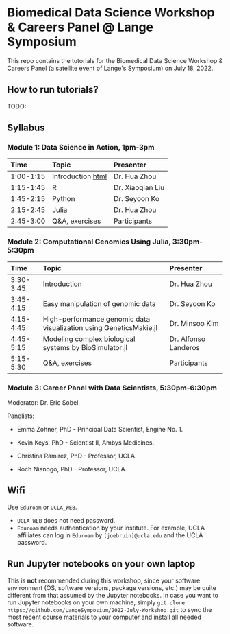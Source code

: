 # Biomedical Data Science Workshop & Careers Panel @ Lange Symposium

This repo contains the tutorials for the Biomedical Data Science Workshop & Careers Panel (a satellite event of Lange's Symposium) on July 18, 2022.

## How to run tutorials?

TODO:  

## Syllabus

### Module 1: Data Science in Action, 1pm-3pm

| Time | Topic | Presenter |  
|:-----------|:------------|:------------|  
| 1:00-1:15 | Introduction [html]() | Dr. Hua Zhou |  
| 1:15-1:45 | R | Dr. Xiaoqian Liu |  
| 1:45-2:15 | Python | Dr. Seyoon Ko |  
| 2:15-2:45 | Julia | Dr. Hua Zhou |  
| 2:45-3:00 | Q\&A, exercises | Participants |  

### Module 2: Computational Genomics Using Julia, 3:30pm-5:30pm

| Time | Topic | Presenter |  
|:-----------|:------------|:------------|  
| 3:30-3:45 | Introduction | Dr. Hua Zhou |  
| 3:45-4:15 | Easy manipulation of genomic data | Dr. Seyoon Ko |  
| 4:15-4:45 | High-performance genomic data visualization using GeneticsMakie.jl  | Dr. Minsoo Kim |  
| 4:45-5:15 | Modeling complex biological systems by BioSimulator.jl | Dr. Alfonso Landeros |  
| 5:15-5:30 | Q\&A, exercises | Participants |

### Module 3: Career Panel with Data Scientists, 5:30pm-6:30pm

Moderator: Dr. Eric Sobel. 

Panelists:   

  - Emma Zohner, PhD - Principal Data Scientist, Engine No. 1.  

  - Kevin Keys, PhD - Scientist II, Ambys Medicines.   
  
  - Christina Ramirez, PhD - Professor, UCLA.   

  - Roch Nianogo, PhD - Professor, UCLA.   

## Wifi

Use `Eduroam` or `UCLA_WEB`. 

- `UCLA_WEB` does not need password.  
- `Eduroam` needs authentication by your institute. For example, UCLA affiliates can log in `Eduroam` by `[joebruin]@ucla.edu`  and the UCLA password. 

## Run Jupyter notebooks on your own laptop

This is **not** recommended during this workshop, since your software environment (OS, software versions, package versions, etc.) may be quite different from that assumed by the Jupyter notebooks. In case you want to run Jupyter notebooks on your own machine, simply `git clone https://github.com/LangeSymposium/2022-July-Workshop.git` to sync the most recent course materials to your computer and install all needed software.
